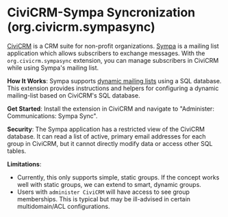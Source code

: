 # CiviCRM-Sympa Syncronization (org.civicrm.sympasync)

[CiviCRM](https://civicrm.org/) is a CRM suite for non-profit organizations.
[Sympa](http://www.sympa.org/) is a mailing list application which allows
subscribers to exchange messages.  With the `org.civicrm.sympasync` extension,
you can manage subscribers in CiviCRM while using Sympa's mailing list.

**How It Works**: Sympa supports [dynamic mailing
lists](http://www.sympa.org/manual/managing-members) using a SQL database.
This extension provides instructions and helpers for configuring a dynamic
mailing-list based on CiviCRM's SQL database. 

**Get Started**: Install the extension in CiviCRM and navigate to
"Administer: Communications: Sympa Sync".

**Security**: The Sympa application has a restricted view of the CiviCRM
database. It can read a list of active, primary email addresses for each
group in CiviCRM, but it cannot directly modify data or access other SQL
tables.

**Limitations**: 
  * Currently, this only supports simple, static groups. If the concept works
    well with static groups, we can extend to smart, dynamic groups.
  * Users with `administer CiviCRM` will have access to see group memberships.
    This is typical but may be ill-advised in certain multidomain/ACL configurations.
